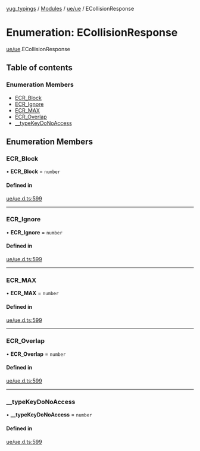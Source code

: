 [yug_typings](../README.md) / [Modules](../modules.md) / [ue/ue](../modules/ue_ue.md) / ECollisionResponse

# Enumeration: ECollisionResponse

[ue/ue](../modules/ue_ue.md).ECollisionResponse

## Table of contents

### Enumeration Members

- [ECR\_Block](ue_ue.ECollisionResponse.md#ecr_block)
- [ECR\_Ignore](ue_ue.ECollisionResponse.md#ecr_ignore)
- [ECR\_MAX](ue_ue.ECollisionResponse.md#ecr_max)
- [ECR\_Overlap](ue_ue.ECollisionResponse.md#ecr_overlap)
- [\_\_typeKeyDoNoAccess](ue_ue.ECollisionResponse.md#__typekeydonoaccess)

## Enumeration Members

### ECR\_Block

• **ECR\_Block** = `number`

#### Defined in

[ue/ue.d.ts:599](https://github.com/YugMetaverse/yug_typings/blob/b7d9b19/ue/ue.d.ts#L599)

___

### ECR\_Ignore

• **ECR\_Ignore** = `number`

#### Defined in

[ue/ue.d.ts:599](https://github.com/YugMetaverse/yug_typings/blob/b7d9b19/ue/ue.d.ts#L599)

___

### ECR\_MAX

• **ECR\_MAX** = `number`

#### Defined in

[ue/ue.d.ts:599](https://github.com/YugMetaverse/yug_typings/blob/b7d9b19/ue/ue.d.ts#L599)

___

### ECR\_Overlap

• **ECR\_Overlap** = `number`

#### Defined in

[ue/ue.d.ts:599](https://github.com/YugMetaverse/yug_typings/blob/b7d9b19/ue/ue.d.ts#L599)

___

### \_\_typeKeyDoNoAccess

• **\_\_typeKeyDoNoAccess** = `number`

#### Defined in

[ue/ue.d.ts:599](https://github.com/YugMetaverse/yug_typings/blob/b7d9b19/ue/ue.d.ts#L599)
